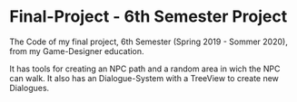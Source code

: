 # Final-Project - 6th Semester Project
 
The Code of my final project, 6th Semester (Spring 2019 - Sommer 2020), from my Game-Designer education.

It has tools for creating an NPC path and a random area in wich the NPC can walk.
It also has an Dialogue-System with a TreeView to create new Dialogues.
